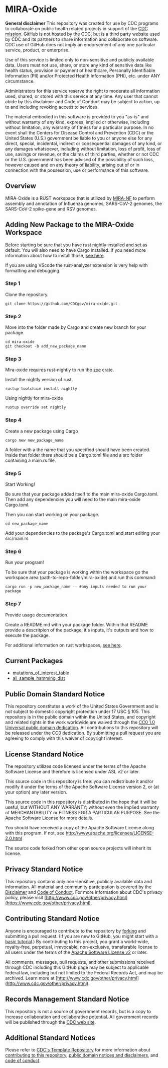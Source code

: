 # MIRA-Oxide

**General disclaimer** This repository was created for use by CDC programs to collaborate on public health related projects in support of the [CDC mission](https://www.cdc.gov/about/cdc/#cdc_about_cio_mission-our-mission).  GitHub is not hosted by the CDC, but is a third party website used by CDC and its partners to share information and collaborate on software. CDC use of GitHub does not imply an endorsement of any one particular service, product, or enterprise. 

Use of this service is limited only to non-sensitive and publicly available data. Users must not use, share, or store any kind of sensitive data like health status, provision or payment of healthcare, Personally Identifiable Information (PII) and/or Protected Health Information (PHI), etc. under ANY circumstance.

Administrators for this service reserve the right to moderate all information used, shared, or stored with this service at any time. Any user that cannot abide by this disclaimer and Code of Conduct may be subject to action, up to and including revoking access to services.

The material embodied in this software is provided to you "as-is" and without warranty of any kind, express, implied or otherwise, including without limitation, any warranty of fitness for a particular purpose. In no event shall the Centers for Disease Control and Prevention (CDC) or the United States (U.S.) government be liable to you or anyone else for any direct, special, incidental, indirect or consequential damages of any kind, or any damages whatsoever, including without limitation, loss of profit, loss of use, savings or revenue, or the claims of third parties, whether or not CDC or the U.S. government has been advised of the possibility of such loss, however caused and on any theory of liability, arising out of or in connection with the possession, use or performance of this software.

## Overview

MIRA-Oxide is a RUST workspace that is utilized by [MIRA-NF](https://github.com/CDCgov/MIRA-NF) to perform assembly and annotation of Influenza genomes, SARS-CoV-2 genomes, the SARS-CoV-2 spike-gene and RSV genomes.

## Adding New Package to the MIRA-Oxide Workspace

Before starting be sure that you have rust nightly installed and set as default. You will also need to have Cargo installed. If you need more information about how to install those, [see here](https://rust-book.cs.brown.edu/ch01-00-getting-started.html).

If you are using VScode the rust-analyzer extension is very help with formatting and debugging.

### Step 1

Clone the repository.

```
git clone https://github.com/CDCgov/mira-oxide.git
```

### Step 2

Move into the folder made by Cargo and create new branch for your package.

```
cd mira-oxide
git checkout -b add_new_package_name
```

### Step 3

Mira-oxide requires rust-nightly to run the [zoe](https://github.com/CDCgov/zoe) crate.

Install the nightly version of rust.

```
rustup toolchain install nightly
```
Using nightly for mira-oxide

```
rustup override set nightly
```

### Step 4
Create a new package using Cargo

```
cargo new new_package_name
```

A folder with a the name that you specified should have been created. Inside that folder there should be a Cargo.toml file and a src folder containing a main.rs file.

### Step 5

Start Working! 

Be sure that your package added itself to the main mira-oxide Cargo.toml. Then add any dependencies you will need to the main mira-oxide Cargo.toml.

Then you can start working on your package.

```
cd new_package_name
```

Add your dependencies to the package's Cargo.toml and start editing your src/main.rs

### Step 6

Run your program!

To be sure that your package is working within the workspace go the workspace area (path-to-repo-folder/mira-oxide) and run this command:

```
cargo run -p new_package_name -- #any inputs needed to run your package
```

### Step 7

Provide usage documentation.

Create a README.md witin your package folder. Within that README provide a descritpion of the package, it's inputs, it's outputs and how to execute the package.

For additional information on rust workspaces, [see here](https://rust-book.cs.brown.edu/ch14-03-cargo-workspaces.html).

## Current Packages
- [mutations_of_interest_table](mutations_of_interest_table/)
- [all_sample_hamming_dist](all_sample_hamming_dist/)
  
## Public Domain Standard Notice
This repository constitutes a work of the United States Government and is not
subject to domestic copyright protection under 17 USC § 105. This repository is in
the public domain within the United States, and copyright and related rights in
the work worldwide are waived through the [CC0 1.0 Universal public domain dedication](https://creativecommons.org/publicdomain/zero/1.0/).
All contributions to this repository will be released under the CC0 dedication. By
submitting a pull request you are agreeing to comply with this waiver of
copyright interest.

## License Standard Notice
The repository utilizes code licensed under the terms of the Apache Software
License and therefore is licensed under ASL v2 or later.

This source code in this repository is free: you can redistribute it and/or modify it under
the terms of the Apache Software License version 2, or (at your option) any
later version.

This source code in this repository is distributed in the hope that it will be useful, but WITHOUT ANY
WARRANTY; without even the implied warranty of MERCHANTABILITY or FITNESS FOR A
PARTICULAR PURPOSE. See the Apache Software License for more details.

You should have received a copy of the Apache Software License along with this
program. If not, see http://www.apache.org/licenses/LICENSE-2.0.html

The source code forked from other open source projects will inherit its license.

## Privacy Standard Notice
This repository contains only non-sensitive, publicly available data and
information. All material and community participation is covered by the
[Disclaimer](DISCLAIMER.md)
and [Code of Conduct](code-of-conduct.md).
For more information about CDC's privacy policy, please visit [http://www.cdc.gov/other/privacy.html](https://www.cdc.gov/other/privacy.html).

## Contributing Standard Notice
Anyone is encouraged to contribute to the repository by [forking](https://help.github.com/articles/fork-a-repo)
and submitting a pull request. (If you are new to GitHub, you might start with a
[basic tutorial](https://help.github.com/articles/set-up-git).) By contributing
to this project, you grant a world-wide, royalty-free, perpetual, irrevocable,
non-exclusive, transferable license to all users under the terms of the
[Apache Software License v2](http://www.apache.org/licenses/LICENSE-2.0.html) or
later.

All comments, messages, pull requests, and other submissions received through
CDC including this GitHub page may be subject to applicable federal law, including but not limited to the Federal Records Act, and may be archived. Learn more at [http://www.cdc.gov/other/privacy.html](http://www.cdc.gov/other/privacy.html).

## Records Management Standard Notice
This repository is not a source of government records, but is a copy to increase
collaboration and collaborative potential. All government records will be
published through the [CDC web site](http://www.cdc.gov).

## Additional Standard Notices
Please refer to [CDC's Template Repository](https://github.com/CDCgov/template) for more information about [contributing to this repository](https://github.com/CDCgov/template/blob/main/CONTRIBUTING.md), [public domain notices and disclaimers](https://github.com/CDCgov/template/blob/main/DISCLAIMER.md), and [code of conduct](https://github.com/CDCgov/template/blob/main/code-of-conduct.md).
